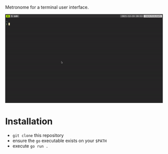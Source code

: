 Metronome for a terminal user interface.

![screen-gif](./metronome.gif)

# Installation
* `git clone` this repository
* ensure the `go` executable exists on your `$PATH`
* execute `go run .`
